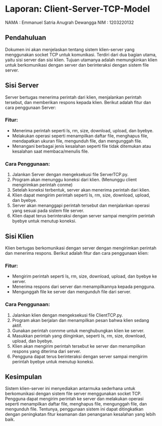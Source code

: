 # Laporan: Client-Server-TCP-Model
NAMA : Emmanuel Satria Anugrah Dewangga
NIM : 1203220132

## Pendahuluan
Dokumen ini akan menjelaskan tentang sistem klien-server yang menggunakan socket TCP untuk komunikasi. Terdiri dari dua bagian utama, yaitu sisi server dan sisi klien. Tujuan utamanya adalah memungkinkan klien untuk berkomunikasi dengan server dan berinteraksi dengan sistem file server.

## Sisi Server
Server bertugas menerima perintah dari klien, menjalankan perintah tersebut, dan memberikan respons kepada klien. Berikut adalah fitur dan cara penggunaan Server:

### Fitur:
- Menerima perintah seperti ls, rm, size, download, upload, dan byebye.
- Melakukan operasi seperti menampilkan daftar file, menghapus file, mendapatkan ukuran file, mengunduh file, dan mengunggah file.
- Menangani berbagai jenis kesalahan seperti file tidak ditemukan atau kesalahan saat membaca/menulis file.

### Cara Penggunaan:
1. Jalankan Server dengan mengeksekusi file ServerTCP.py.
2. Program akan menunggu koneksi dari klien. (Menunggu client mengirimkan perintah conme)
3. Setelah koneksi terbentuk, server akan menerima perintah dari klien.
4. Klien dapat mengirim perintah seperti ls, rm, size, download, upload, dan byebye.
5. Server akan menanggapi perintah tersebut dan menjalankan operasi yang sesuai pada sistem file server.
6. Klien dapat terus berinteraksi dengan server sampai mengirim perintah byebye untuk menutup koneksi.

## Sisi Klien
Klien bertugas berkomunikasi dengan server dengan mengirimkan perintah dan menerima respons. Berikut adalah fitur dan cara penggunaan klien:

### Fitur:
- Mengirim perintah seperti ls, rm, size, download, upload, dan byebye ke server.
- Menerima respons dari server dan menampilkannya kepada pengguna.
- Mengunggah file ke server dan mengunduh file dari server.

### Cara Penggunaan:
1. Jalankan klien dengan mengeksekusi file ClientTCP.py.
2. Program akan berjalan dan menampilkan pesan bahwa klien sedang aktif.
3. Gunakan perintah connme untuk menghubungkan klien ke server.
4. Masukkan perintah yang diinginkan, seperti ls, rm, size, download, upload, dan byebye.
5. Klien akan mengirim perintah tersebut ke server dan menampilkan respons yang diterima dari server.
6. Pengguna dapat terus berinteraksi dengan server sampai mengirim perintah byebye untuk menutup koneksi.

## Kesimpulan
 Sistem klien-server ini menyediakan antarmuka sederhana untuk berkomunikasi dengan sistem file server menggunakan socket TCP. Pengguna dapat mengirim perintah ke server dan melakukan operasi seperti menampilkan daftar file, menghapus file, mengunggah file, dan mengunduh file. Tentunya, penggunaan sistem ini dapat ditingkatkan dengan peningkatan fitur keamanan dan penanganan kesalahan yang lebih baik.
